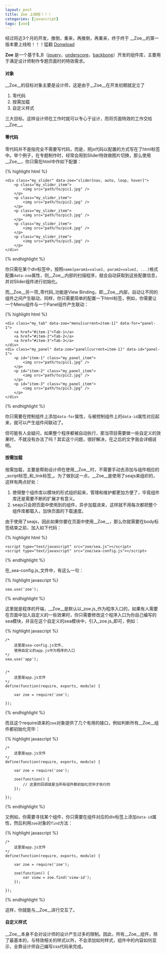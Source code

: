 ```yaml
---
layout: post
title: Zoe 上线啦！！！
categories: [javascript]
tags: [zoe]
---
```


经过将近3个月的开发，推倒，重来，再推倒，再重来，终于终于 __Zoe__的第一版本要上线啦！！！猛戳 [Donwload][4]


__Zoe__ 是一个基于$_B（[jquery][1]，[underscore][2]，[backbone][3]）开发的组件库，主要用于满足设计师制作专题页面时的特效需求。


#### 对象

__Zoe__的目标对象主要是设计师，这是由于__Zoe__在开发初期就定立了

1. 零代码
2. 按需加载
3. 自定义样式

三大目标。这样设计师在工作时就可以专心于设计，而将页面特效的工作交给__Zoe__。


#### 零代码

零代码并不是指完全不需要写代码，而是，把js代码以配置的方式写在了html标签中。举个例子，在专题制作时，经常会用到Slider特效做图片切换，那么使用__Zoe__，你只需在html中作如下配置：

{% highlight html %}

    <div class="my_slider" data-zoe="slider[nav, auto, loop, hover]">
        <p class="my_slider_item">
            <img src="path/to/pic1.jpg" />
        </p>
        <p class="my_slider_item">
            <img src="path/to/pic2.jpg" />
        </p>
        <p class="my_slider_item">
            <img src="path/to/pic3.jpg" />
        </p>
        <p class="my_slider_item">
            <img src="path/to/pic4.jpg" />
        </p>
        <p class="my_slider_item">
            <img src="path/to/pic5.jpg" />
        </p>
    </div>

{% endhighlight %}

你只需在某个div标签中，按照`name[param1=value1, param2=value2, ...]`格式配置`data-zoe`属性，则__Zoe__内部的扫描程序，就会自动获取到这些配置信息，并对Slider组件进行初始化。

而__Zoe__另一项_零代码_功能是View Binding，即__Zoe__内部，自动让不同的组件之间产生联动，同样，你只需要简单的配置一下html标签，例如，你需要让一个Menu组件与一个Panel组件产生联动：

{% highlight html %}

    <div class="my_tab" data-zoe="menu[current=item-1]" data-for="panel-1">
        <a href="#item-1">Tab-1</a>
        <a href="#item-2">Tab-2</a>
        <a href="#item-3">Tab-3</a>
    </div>
    <div class="my_panel" data-zoe="panel[current=item-1]" data-id="panel-1">
        <p id="item-1" class="my_panel_item">
            <img src="path/to/pic1.jpg" />
        </p>
        <p id="item-2" class="my_panel_item">
            <img src="path/to/pic2.jpg" />
        </p>
        <p id="item-3" class="my_panel_item">
            <img src="path/to/pic3.jpg" />
        </p>
    </div>

{% endhighlight %}

你只需要在控制组件上添加`data-for`属性，与被控制组件上的`data-id`属性对应起来，就可以产生组件间联动了。

但可能有人会疑问，如果整个程序都被自动执行，那当项目需要做一些自定义的效果时，不就没有办法了吗？其实这个问题，很好解决，在之后的文字我会详细说明。


#### 按需加载

按需加载，主要是帮助设计师在使用__Zoe__时，不需要手动去添加与组件相应的_script标签_和_link标签_。为了做到这一点，__Zoe__是使用了seajs来组织的，这样有两点好处：

1. 使得整个组件库以模块的形式组织起来，管理和维护都更加方便了，毕竟组件库还是需要不断的扩展才有意义。
2. seajs只会把页面中使用到的组件，异步加载进来，这样就不用每次都把整个组件库都载入，加快页面的下载速度。

由于使用了seajs，因此如果你要在页面中使用__Zoe__，那么你就需要在body标签结束之前，加入如下代码：

{% highlight html %}

    <script type="text/javascript" src="zoe/sea.js"></script>
    <script type="text/javascript" src="zoe/sea-config.js"></script>

{% endhighlight %}

在_sea-config.js_文件中，有这么一句：

{% highlight javascript %}
    
    sea.use('zoe');

{% endhighlight %}

这里就是程序的开端，__Zoe__是默认以_zoe.js_作为程序入口的，如果有人需要在页面中加入自定义的一些效果时，你只需要修改这个程序入口为你自己编写的sea模块，并且在这个自定义的sea模块中，引入_zoe.js_即可，例如：

{% highlight javascript %}

    /*
        这里是sea-config.js文件,
        使用自定义的app.js作为程序的入口
    */
    sea.use('app');


    /* 
        这里是app.js文件
    */
    define(function(require, exports, module) {

        var zoe = require('zoe');

    });

{% endhighlight %}

而且这个require进来的`zoe`对象提供了几个有用的接口，例如判断所有__Zoe__组件都初始化完毕：

{% highlight javascript %}

    /* 
        这里是app.js文件
    */
    define(function(require, exports, module) {

        var zoe = require('zoe');

        zoe(function() {
            // 这里的回调就是当所有组件都初始化完毕才执行的
        });

    });

{% endhighlight %}

又例如，你需要寻找某个组件，你只需要在组件对应的div标签上添加`data-id`属性，然后利用`zoe`对象的`find`方法：

{% highlight javascript %}

    /* 
        这里是app.js文件
    */
    define(function(require, exports, module) {

        var zoe = require('zoe');

        zoe(function() {
            var view = zoe.find('view-id');
        });

    });

{% endhighlight %}

这样，你就能与__Zoe__进行交互了。


#### 自定义样式

__Zoe__本身不会对设计师的设计产生过多的限制。因此，所有__Zoe__组件，除了最基本的，与特效相关的样式以外，不会添加如何样式，组件中的内容如何显示，全靠设计师自己编写css代码来完成。


[1]: http://jquery.com/
[2]: http://underscorejs.org/
[3]: http://backbonejs.org/
[4]: https://github.com/lizzz0523/Zoe